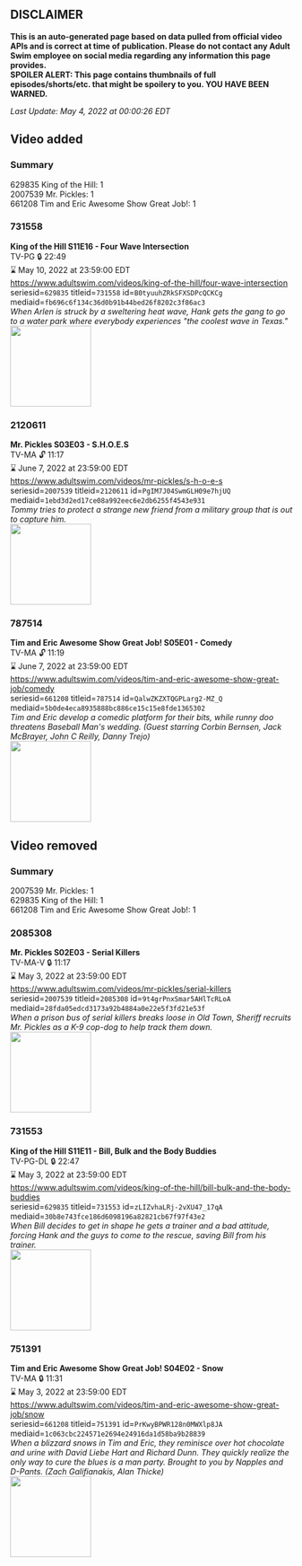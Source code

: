 ## DISCLAIMER
**This is an auto-generated page based on data pulled from official video APIs and is correct at time of publication. Please do not contact any Adult Swim employee on social media regarding any information this page provides.**  
**SPOILER ALERT: This page contains thumbnails of full episodes/shorts/etc. that might be spoilery to you. YOU HAVE BEEN WARNED.**  

_Last Update: May 4, 2022 at 00:00:26 EDT_
## Video added
### Summary
629835 King of the Hill: 1  
2007539 Mr. Pickles: 1  
661208 Tim and Eric Awesome Show Great Job!: 1  
### 731558
**King of the Hill S11E16 - Four Wave Intersection**  
TV-PG 🔒 22:49  
⌛ May 10, 2022 at 23:59:00 EDT  
https://www.adultswim.com/videos/king-of-the-hill/four-wave-intersection  
seriesid=`629835` titleid=`731558` id=`B0tyuuhZRkSFXSDPcQCKCg` mediaid=`fb696c6f134c36d0b91b44bed26f8202c3f86ac3`  
_When Arlen is struck by a sweltering heat wave, Hank gets the gang to go to a water park where everybody experiences "the coolest wave in Texas."_  
<a href="https://media.cdn.adultswim.com/uploads/20220502/thumbnails/2_22521534185-KingOfTheHill_1115_FourWaveIntersection.png"><img src="https://media.cdn.adultswim.com/uploads/20220502/thumbnails/2_22521534185-KingOfTheHill_1115_FourWaveIntersection.png" height="144px" /></a>
### 2120611
**Mr. Pickles S03E03 - S.H.O.E.S**  
TV-MA 🔓 11:17  
⌛ June 7, 2022 at 23:59:00 EDT  
https://www.adultswim.com/videos/mr-pickles/s-h-o-e-s  
seriesid=`2007539` titleid=`2120611` id=`PgIM7J04SwmGLH09e7hjUQ` mediaid=`1ebd3d2ed17ce08a992eec6e2db6255f4543e931`  
_Tommy tries to protect a strange new friend from a military group that is out to capture him._  
<a href="https://i.cdn.turner.com/adultswim/big/image-upload/thumbnails/thumb-2_image-151967391467517.jpg"><img src="https://i.cdn.turner.com/adultswim/big/image-upload/thumbnails/thumb-2_image-151967391467517.jpg" height="144px" /></a>
### 787514
**Tim and Eric Awesome Show Great Job! S05E01 - Comedy**  
TV-MA 🔓 11:19  
⌛ June 7, 2022 at 23:59:00 EDT  
https://www.adultswim.com/videos/tim-and-eric-awesome-show-great-job/comedy  
seriesid=`661208` titleid=`787514` id=`QalwZKZXTQGPLarg2-MZ_Q` mediaid=`5b0de4eca8935888bc886ce15c15e8fde1365302`  
_Tim and Eric develop a comedic platform for their bits, while runny doo threatens Baseball Man's wedding. (Guest starring Corbin Bernsen, Jack McBrayer, John C Reilly, Danny Trejo)_  
<a href="https://media.cdn.adultswim.com/uploads/20210106/thumbnails/2_21161650137-timanderic_501.jpg"><img src="https://media.cdn.adultswim.com/uploads/20210106/thumbnails/2_21161650137-timanderic_501.jpg" height="144px" /></a>
## Video removed
### Summary
2007539 Mr. Pickles: 1  
629835 King of the Hill: 1  
661208 Tim and Eric Awesome Show Great Job!: 1  
### 2085308
**Mr. Pickles S02E03 - Serial Killers**  
TV-MA-V 🔒 11:17  
⌛ May 3, 2022 at 23:59:00 EDT  
https://www.adultswim.com/videos/mr-pickles/serial-killers  
seriesid=`2007539` titleid=`2085308` id=`9t4grPnxSmar5AHlTcRLoA` mediaid=`28fda05edcd3173a92b4884a0e22e5f3fd21e53f`  
_When a prison bus of serial killers breaks loose in Old Town, Sheriff recruits Mr. Pickles as a K-9 cop-dog to help track them down._  
<a href="https://media.cdn.adultswim.com/uploads/20200312/thumbnails/2_203121121131-mrpickles_206_dup-20160311.jpg"><img src="https://media.cdn.adultswim.com/uploads/20200312/thumbnails/2_203121121131-mrpickles_206_dup-20160311.jpg" height="144px" /></a>
### 731553
**King of the Hill S11E11 - Bill, Bulk and the Body Buddies**  
TV-PG-DL 🔒 22:47  
⌛ May 3, 2022 at 23:59:00 EDT  
https://www.adultswim.com/videos/king-of-the-hill/bill-bulk-and-the-body-buddies  
seriesid=`629835` titleid=`731553` id=`zLIZvhaLRj-2vXU47_17qA` mediaid=`30b8e743fce186d6098196a82821cb67f97f43e2`  
_When Bill decides to get in shape he gets a trainer and a bad attitude, forcing Hank and the guys to come to the rescue, saving Bill from his trainer._  
<a href="https://media.cdn.adultswim.com/uploads/20220427/thumbnails/2_224271245543-KingOfTheHill_1111_BillBulkAndTheBodyBuddies.png"><img src="https://media.cdn.adultswim.com/uploads/20220427/thumbnails/2_224271245543-KingOfTheHill_1111_BillBulkAndTheBodyBuddies.png" height="144px" /></a>
### 751391
**Tim and Eric Awesome Show Great Job! S04E02 - Snow**  
TV-MA 🔒 11:31  
⌛ May 3, 2022 at 23:59:00 EDT  
https://www.adultswim.com/videos/tim-and-eric-awesome-show-great-job/snow  
seriesid=`661208` titleid=`751391` id=`PrKwyBPWR128n0MWXlp8JA` mediaid=`1c063cbc224571e2694e24916da1d58ba9b28839`  
_When a blizzard snows in Tim and Eric, they reminisce over hot chocolate and urine with David Liebe Hart and Richard Dunn. They quickly realize the only way to cure the blues is a man party. Brought to you by Napples and D-Pants. 
(Zach Galifianakis, Alan Thicke)_  
<a href="https://media.cdn.adultswim.com/uploads/20210106/thumbnails/2_21161653176-timanderic_402.jpg"><img src="https://media.cdn.adultswim.com/uploads/20210106/thumbnails/2_21161653176-timanderic_402.jpg" height="144px" /></a>
